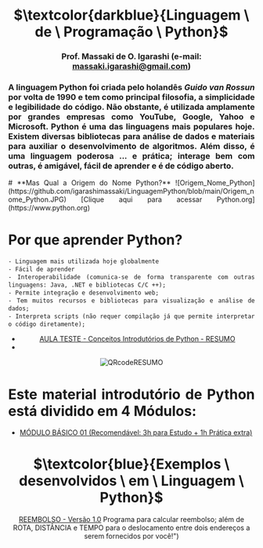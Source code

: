 <div align="center">
	
# $\textcolor{darkblue}{Linguagem \ de \ Programação \ Python}$
### Prof. Massaki de O. Igarashi (e-mail: massaki.igarashi@gmail.com)

</div>  

<div align="justify">
	
### A linguagem Python foi criada pelo holandês *Guido van Rossun* por volta de 1990 e tem como principal filosofia, a simplicidade e legibilidade do código. Não obstante, é utilizada amplamente por grandes empresas como YouTube, Google, Yahoo e Microsoft. Python é uma das linguagens mais populares hoje. Existem diversas bibliotecas para análise de dados e materiais para auxiliar o desenvolvimento de algoritmos. Além disso, é uma linguagem poderosa ... e prática; interage bem com outras, é amigável, fácil de aprender e é de código aberto.

</div>   

<div align="justify">
# **Mas Qual a Origem do Nome Python?**
![Origem_Nome_Python](https://github.com/igarashimassaki/LinguagemPython/blob/main/Origem_nome_Python.JPG)
[Clique aqui para acessar Python.org](https://www.python.org)

# **Por que aprender Python?**
	- Linguagem mais utilizada hoje globalmente
	- Fácil de aprender
	- Interoperabilidade (comunica-se de forma transparente com outras linguagens: Java, .NET e bibliotecas C/C ++);
	- Permite integração e desenvolvimento web;
	- Tem muitos recursos e bibliotecas para visualização e análise de dados;
	- Interpreta scripts (não requer compilação já que permite interpretar o código diretamente);
</div>   

<div align="center">

- [AULA TESTE - Conceitos Introdutórios de Python - RESUMO](https://github.com/igarashimassaki/LinguagemPython/blob/main/Python01%20-%20Conceitos%20Introdut%C3%B3rios%20de%20Python%20-%20RESUMO.pdf)
- 
![QRcodeRESUMO](https://github.com/igarashimassaki/LinguagemPython/blob/main/Python01%20-%20Conceitos%20Introdut%C3%B3rios%20de%20Python%20-%20RESUMO%20-%20QRcode.png)

</div>   

<div align="justify">
	
# **Este material introdutório de Python está dividido em 4 Módulos:**
- [MÓDULO BÁSICO 01 (Recomendável: 3h para Estudo + 1h Prática extra)](https://github.com/igarashimassaki/LinguagemPython/blob/main/LP01_INTRODU%C3%87%C3%83O_%C3%80_LINGUAGEM_DE_PROGRAMA%C3%87%C3%83O_PYTHON_Parte_1.ipynb)
  
</div>

<div align="center">
	
# $\textcolor{blue}{Exemplos \ desenvolvidos \ em \ Linguagem \ Python}$
[REEMBOLSO - Versão 1.0](https://colab.research.google.com/drive/1RHbqdcY0vrBjzIIXnjzjlXxkaQ5mlmzg?usp=sharing)
Programa para calcular reembolso; além de ROTA, DISTÂNCIA e TEMPO para o deslocamento entre dois endereços a serem fornecidos por você!")

</div>
